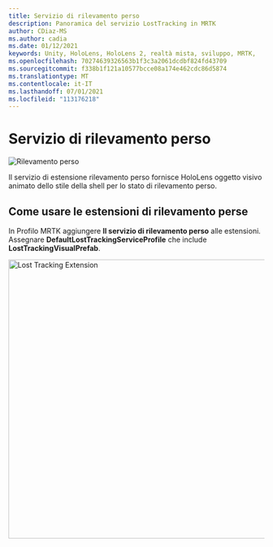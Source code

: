 ```yaml
---
title: Servizio di rilevamento perso
description: Panoramica del servizio LostTracking in MRTK
author: CDiaz-MS
ms.author: cadia
ms.date: 01/12/2021
keywords: Unity, HoloLens, HoloLens 2, realtà mista, sviluppo, MRTK,
ms.openlocfilehash: 70274639326563b1f3c3a2061dcdbf824fd43709
ms.sourcegitcommit: f338b1f121a10577bcce08a174e462cdc86d5874
ms.translationtype: MT
ms.contentlocale: it-IT
ms.lasthandoff: 07/01/2021
ms.locfileid: "113176218"
---
```

# <a name="lost-tracking-service"></a>Servizio di rilevamento perso

![Rilevamento perso](../images/lost-tracking/LostTrackingVisualization.jpg)

Il servizio di estensione rilevamento perso fornisce HoloLens oggetto visivo animato dello stile della shell per lo stato di rilevamento perso.

## <a name="how-to-use-lost-tracking-extensions"></a>Come usare le estensioni di rilevamento perse

In Profilo MRTK aggiungere **Il servizio di rilevamento perso** alle estensioni. Assegnare **DefaultLostTrackingServiceProfile** che include **LostTrackingVisualPrefab**.

<img src="../images/lost-tracking/LostTracking_Extensions.png" width="550" alt="Lost Tracking Extension">
